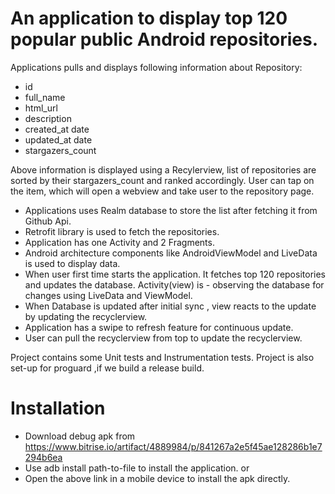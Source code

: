 # An application to display top 120 popular public Android repositories.

Applications pulls and displays following information about Repository:
  - id
  - full_name
  - html_url
  - description
  - created_at date
  - updated_at date
  - stargazers_count
  
Above information is displayed using a Recylerview, list of repositories are sorted by their stargazers_count and ranked accordingly.
User can tap on the item, which will open a webview and take user to the repository page.

- Applications uses Realm database to store the list after fetching it from Github Api.
- Retrofit library is used to fetch the repositories.
- Application has one Activity and 2 Fragments.
- Android architecture components like AndroidViewModel and LiveData is used to display data.
- When user first time starts the application. It fetches top 120 repositories and updates the database. Activity(view) is - observing the database for changes using LiveData and ViewModel. 
- When Database is updated after initial sync , view reacts to the update by updating the recyclerview. 
- Application has a swipe to refresh feature for continuous update.
- User can pull the recyclerview from top to update the recyclerview.

Project contains some Unit tests and Instrumentation tests.
Project is also set-up for proguard ,if we build a release build.

 # Installation
  - Download debug apk from https://www.bitrise.io/artifact/4889984/p/841267a2e5f45ae128286b1e7294b6ea
  - Use adb install path-to-file to install the application.
   or 
  - Open the above link in a mobile device to install the apk directly.
 
 
